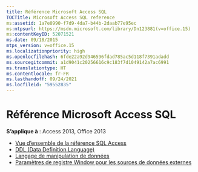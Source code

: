 ```yaml
---
title: Référence Microsoft Access SQL
TOCTitle: Microsoft Access SQL reference
ms:assetid: 1a7e0990-f7d9-4da7-b44b-2daab77e95ec
ms:mtpsurl: https://msdn.microsoft.com/library/Dn123881(v=office.15)
ms:contentKeyID: 52071521
ms.date: 09/18/2015
mtps_version: v=office.15
ms.localizationpriority: high
ms.openlocfilehash: 6fde22a92d946596fdad785ac5d118f7391adadd
ms.sourcegitcommit: a1d9041c20256616c9c183f7d1049142a7ac6991
ms.translationtype: HT
ms.contentlocale: fr-FR
ms.lasthandoff: 09/24/2021
ms.locfileid: "59552835"
---
```

# <a name="microsoft-access-sql-reference"></a>Référence Microsoft Access SQL

**S’applique à** : Access 2013, Office 2013

- [Vue d’ensemble de la référence SQL Access](overview-of-the-access-sql-reference.md)
- [DDL (Data Definition Language)](data-definition-language.md)
- [Langage de manipulation de données](data-manipulation-language.md)
- [Paramètres de registre Window pour les sources de données externes](windows-registry-settings-for-external-data-sources.md)

